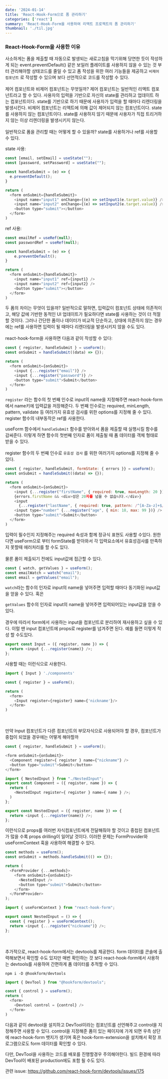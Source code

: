 ```yaml
---
date: '2024-01-14'
title: 'React-Hook-Form으로 폼 관리하기'
categories: ['react']
summary: 'React-Hook-Form을 사용하여 리액트 프로젝트의 폼 관리하기'
thumbnail: './til.jpg'
---
```

### React-Hook-Form을 사용한 이유 
사소하게는 폼을 제출할 때 자동으로 발생되는 새로고침을 막기위해 당연한 듯이 작성하게 되는 event.preventDefault() 같은 보일러 플레이트를 사용하지 않을 수 있는 것 부터 관리해야할 상태코드를 줄일 수 있고 폼 작성을 위한 여러 기능들을 제공하고 `비제어 컴포넌트` 로 작성할 수 있으며 보다 선언적으로 코드를 작성할 수 있다.
<br /><br />
제어 컴포넌트와 비제어 컴포넌트는 무엇일까?
제어 컴포넌트는 일반적인 리액트 컴포넌트라고 할 수 있다. 사용자의 입력을 기반으로 자신의 state를 관리하고 업데이트 하는 컴포넌트이다. state를 기반으로 하기 때문에 사용자가 입력을 할 때마다 리렌더링을 발생시킨다.
비제어 컴포넌트는 리액트에 의해 값이 제어되지 않는 컴포넌트이다. state를 사용하지 않는 컴포넌트이다. state를 사용하지 않기 때문에 사용자가 직접 트리거하지 않는 이상 리렌더링을 발생시키지 않는다.
<br /><br />
일반적으로 폼을 관리할 때는 어떻게 할 수 있을까? state를 사용하거나 ref를 사용할 수 있다.

state 사용:
```js
const [email, setEmail] = useState("");
const [password, setPassword] = useState("");

const handleSubmit = (e) => {
  e.preventDefault();
}

return (
  <form onSubmit={handleSubmit}>
    <input name="input1" onChange={(e) => setInput1(e.target.value)} />
    <input name="input2" onChange={(e) => setInput2(e.target.value)} />
    <button type="submit"></button>
  </form>
)
```

ref 사용:
```js
const emailRef = useRef(null);
const passwordRef = useRef(null);

const handleSubmit = (e) => {
    e.preventDefault();
}

return (
  <form onSubmit={handleSubmit}>
    <input name="input1" ref={input1} />
    <input name="input2" ref={input2} />
    <button type="submit"></button>
  </form>
)
```

두 폼의 차이는 무엇이 있을까? 일반적으로 말하면, 입력값이 컴포넌트 상태에 의존적이고, 해당 값에 기반한 동적인 UI 업데이트가 필요하다면 state를 사용하는 것이 더 적절할 것이다. 그러나 간단한 폼이나 데이터가 비교적 단순하고, 상태에 의존하지 않는 경우에는 ref를 사용하면 입력이 될 때마다 리렌더링을 발생시키지 않을 수도 있다.
<br /><br />
react-hook-form을 사용하면 다음과 같이 작성할 수 있다:

```js
const { register, handleSubmit } = useForm();
const onSubmit = handleSubmit((data) => {});

return (
  <form onSubmit={onSubmit}>
    <input {...register("email")} />
    <input {...register("password")} />
    <button type="submit">Submit</button>
  </form>
)
```

`register` 라는 함수의 첫 번째 인수로 input의 name을 지정해주면 react-hook-form 에서 name키에 입력값을 저장해준다.
두 번째 인수로는 required, minLength, pattern, validate 등 여러가지 유효성 검사를 위한 options를 지정해 줄 수 있다. register 함수의 내부동작은 ref를 사용한다.

useForm 함수에서 `handleSubmit` 함수를 받아와서 폼을 제출할 때 실행시킬 함수를 감싸준다. 이렇게 하면 함수의 첫번째 인자로 폼이 제출될 때 폼 데이터를 객체 형태로 받을 수 있다.
<br /><br />
register 함수의 두 번째 인수로 `유효성 검사` 를 위한 여러가지 options를 지정해 줄 수 있다.

```js
const { register, handleSubmit, formState: { errors }} = useForm();
const onSubmit = handleSubmit((data) => {});

return (
  <form onSubmit={onSubmit}>
    <input {...register("firstName", { required: true, maxLength: 20 })} />
    {errors.firstName && <div>성은 20자를 넘을 수 없습니다.</div>}
    <input
      {...register("lastName", { required: true, pattern: /^[A-Za-z]+$/i/ })} />
    <input type="number" {...register("age", { min: 18, max: 99 })} />
    <button type="submit">Submit</button>
  </form>
)
```

입력이 필수인지 지정해주는 required 속성과 함께 정규식 표현도 사용할 수있다. 원한다면 useForm으로 부터 formState를 받아와서 각 입력요소에서 유효성검사를 만족하지 못할때 에러처리를 할 수도 있다.
<br/><br/>
물론 폼이 제출되기 전에도 input값에 접근할 수 있다.

```js
const { watch, getValues } = useForm();
const emailWatch = watch("email");
const email = getValues("email");
```

`watch`라는 함수의 인자로 input의 name을 넣어주면 입력할 때마다 동기화된 input값을 얻을 수 있다. 혹은

`getValues` 함수의 인자로 input의 name을 넣어주면 입력되어있는 input값을 얻을 수 있다.
<br/><br/>
경우에 따라서 form에서 사용하는 input을 컴포넌트로 분리하여 재사용하고 싶을 수 있다. 이럴 땐 input 컴포넌트에 props로 register를 넘겨주면 된다. 예를 들면 이렇게 작성 할 수도있다.

```js
export const Input = ({ register, name }) => {
  return <input {...register(name)} />;
};
```

사용할 때는 이런식으로 사용한다.

```js
import { Input } './components'

const { register } = useForm();

return (
  <form>
    <Input register={register} name={'nickname'}/>
  </form>
)
```
<br/><br/>
만약 Input 컴포넌트가 다른 컴포넌트의 부모자식으로 사용되어야 할 경우, 컴포넌트가 중첩이 되었을 경우에는 어떻게 해야할까

```js
const { register, handleSubmit } = useForm();

<form onSubmit={onSubmit}>
  <Component register={ register } name={"nickname"} />
  <button type="submit">Submit</button>
</form>
```

```js
import { NestedInput } from "./NestedInput";
export const Component = ({ register, name }) => {
  return (
    <NestedInput register={ register } name={ name } />;
  )
};
```

```js
export const NestedInput = ({ register, name }) => {
  return <input {...register(name)} />;
};
```


이런식으로 props를 여러번 자식컴포넌트에게 전달해줘야 할 것이고 중첩된 컴포넌트가 많을 수록 props drilling이 일어날 것이다. 이러한 문제는 FormProvider와 useFormContext 훅을 사용하여 해결할 수 있다.

```js
const methods = useForm();
const onSubmit = methods.handleSubmit(() => {});

return (
  <FormProvider {...methods}>
    <form onSubmit={onSubmit}>
      <NestedInput />
      <button type="submit">Submit</button>
    </form>
  </FormProvider>
);
```

```js
import { useFormContext } from "react-hook-form";

export const NestedInput = () => {
  const { register } = useFormContext();
  return <input {...register("nickname")} />;
};

```
<br /><br />
추가적으로, react-hook-form에서는 devtools를 제공한다. form 데이터를 콘솔에 출력해보면서 확인할 수도 있지만 매번 확인하는 것 보다 react-hook-form에서 사용하는 devtools를 사용하여 간편하게 폼 데이터를 추적할 수 있다.

```shell
npm i -D @hookform/devtools
```

```js
import { DevTool } from "@hookform/devtools";

const { control } = useForm();
return (
  <form>
    <Devtool control = {control} />
  </form>
)
```

다음과 같이 devtool을 설치하고 DevTool이라는 컴포넌트를 선언해주고 control을 지정해주면 사용할 수 있다.
control을 지정해준 폼이 있는 페이지에 가게 되면 우측 상단에 react-hook-form 뱃지가 생기며 혹은 hook-form-extension을 설치해서 확장 프로그램으로도 form 데이터를 확인할 수 있다.

다만, DevTool을 사용하는 코드를 배포를 진행할경우 주의해야한다. 빌드 환경에 따라 DevTool이 배포된 production에도 포함 될 수도 있다.

관련 issue: https://github.com/react-hook-form/devtools/issues/175
